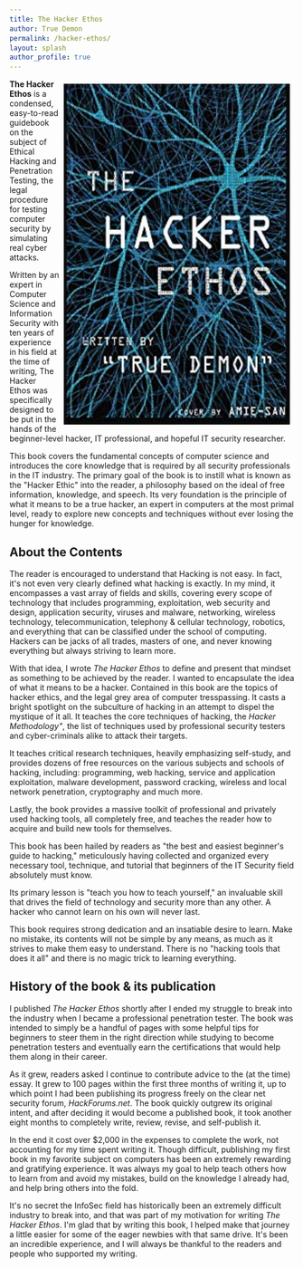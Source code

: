 ```yaml
---
title: The Hacker Ethos
author: True Demon
permalink: /hacker-ethos/
layout: splash
author_profile: true
---
```

<img src="/images/hacker-ethos-cover.jpg" width="400" align="right" style="padding: 8px"/>

**The Hacker Ethos** is a condensed, easy-to-read guidebook on the subject of Ethical Hacking and Penetration Testing, the legal procedure for testing computer security by simulating real cyber attacks.

Written by an expert in Computer Science and Information Security with ten years of experience in his field at the time of writing, The Hacker Ethos was specifically designed to be put in the hands of the beginner-level hacker, IT professional, and hopeful IT security researcher.

This book covers the fundamental concepts of computer science and introduces the core knowledge that is required by all security professionals in the IT industry. The primary goal of the book is to instill what is known as the "Hacker Ethic" into the reader, a philosophy based on the ideal of free information, knowledge, and speech. Its very foundation is the principle of what it means to be a true hacker, an expert in computers at the most primal level, ready to explore new concepts and techniques without ever losing the hunger for knowledge.

## About the Contents

The reader is encouraged to understand that Hacking is not easy. In fact, it's not even very clearly defined what hacking is exactly. In my mind, it encompasses a vast array of fields and skills, covering every scope of technology that includes programming, exploitation, web security and design, application security, viruses and malware, networking, wireless technology, telecommunication, telephony & cellular technology, robotics, and everything that can be classified under the school of computing. Hackers can be jacks of all trades, masters of one, and never knowing everything but always striving to learn more.

With that idea, I wrote _The Hacker Ethos_ to define and present that mindset as something to be achieved by the reader. I wanted to encapsulate the idea of what it means to be a hacker. Contained in this book are the topics of hacker ethics, and the legal grey area of computer tresspassing. It casts a bright spotlight on the subculture of hacking in an attempt to dispel the mystique of it all. It teaches the core techniques of hacking, the *Hacker Methodology"*, the list of techniques used by professional security testers and cyber-criminals alike to attack their targets.

It teaches critical research techniques, heavily emphasizing self-study, and provides dozens of free resources on the various subjects and schools of hacking, including: programming, web hacking, service and application exploitation, malware development, password cracking, wireless and local network penetration, cryptography and much more.

Lastly, the book provides a massive toolkit of professional and privately used hacking tools, all completely free, and teaches the reader how to acquire and build new tools for themselves.

This book has been hailed by readers as "the best and easiest beginner's guide to hacking," meticulously having collected and organized every necessary tool, technique, and tutorial that beginners of the IT Security field absolutely must know.

Its primary lesson is "teach you how to teach yourself," an invaluable skill that drives the field of technology and security more than any other. A hacker who cannot learn on his own will never last.

This book requires strong dedication and an insatiable desire to learn. Make no mistake, its contents will not be simple by any means, as much as it strives to make them easy to understand. There is no "hacking tools that does it all" and there is no magic trick to learning everything.

## History of the book & its publication
I published *The Hacker Ethos* shortly after I ended my struggle to break into the industry when I became a professional penetration tester. The book was intended to simply be a handful of pages with some helpful tips for beginners to steer them in the right direction while studying to become penetration testers and eventually earn the certifications that would help them along in their career.

As it grew, readers asked I continue to contribute advice to the (at the time) essay. It grew to 100 pages within the first three months of writing it, up to which point I had been publishing its progress freely on the clear net security forum, *HackForums.net*. The book quickly outgrew its original intent, and after deciding it would become a published book, it took another eight months to completely write, review, revise, and self-publish it.

In the end it cost over $2,000 in the expenses to complete the work, not accounting for my time spent writing it. Though difficult, publishing my first book in my favorite subject on computers has been an extremely rewarding and gratifying experience. It was always my goal to help teach others how to learn from and avoid my mistakes, build on the knowledge I already had, and help bring others into the fold.

It's no secret the InfoSec field has historically been an extremely difficult industry to break into, and that was part of my motivation for writing *The Hacker Ethos*. I'm glad that by writing this book, I helped make that journey a little easier for some of the eager newbies with that same drive. It's been an incredible experience, and I will always be thankful to the readers and people who supported my writing.
